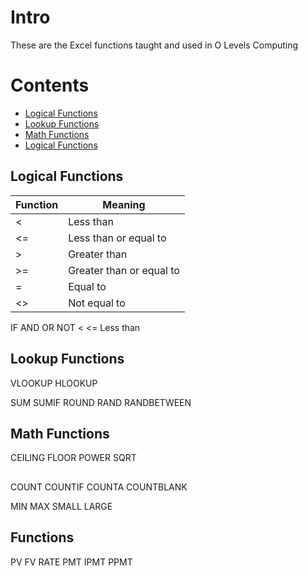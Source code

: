 # Intro
These are the Excel functions taught and used in O Levels Computing

# Contents
- [Logical Functions](#logical)
- [Lookup Functions](#lookup)
- [Math Functions](#math)
- [Logical Functions](#logical)



<a name="logical"></a>
## Logical Functions
| Function | Meaning |
| -------- | -------- |
| < | Less than |
| <= | Less than or equal to |
| > | Greater than |
| >= | Greater than or equal to |
| = | Equal to |
| <> | Not equal to |

IF 
AND
OR
NOT
< 
<= Less than
> 


<a name="lookup"></a>
## Lookup Functions
VLOOKUP
HLOOKUP

SUM 
SUMIF
ROUND
RAND
RANDBETWEEN

<a name="math"></a>
## Math Functions
CEILING
FLOOR
POWER
SQRT

<a name="history"></a>
## 
COUNT
COUNTIF
COUNTA
COUNTBLANK

MIN
MAX
SMALL
LARGE

<a name="history"></a>
## Functions
PV
FV
RATE
PMT
IPMT
PPMT

